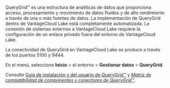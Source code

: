 QueryGrid™ es una estructura de analíticas de datos que proporciona acceso, procesamiento y movimiento de datos fluidos y de alto rendimiento a través de una o más fuentes de datos. La implementación de QueryGrid dentro de VantageCloud Lake está completamente automatizada. La conexión de sistemas externos a VantageCloud Lake requiere la configuración de un enlace privado fuera del entorno de VantageCloud Lake.

La conectividad de QueryGrid en VantageCloud Lake se produce a través de los puertos 5100 y 9444.

En el menú, seleccione **Inicio** \> el entorno \> **Gestionar datos** \> **QueryGrid**.

Consulte [Guía de instalación y del usuario de QueryGrid™](https://docs.teradata.com/search/books?filters=prodname~%2522Teradata+QueryGrid%2522&sort=last_update&utm_source=console&utm_medium=iph) y [*Matriz de compatibilidad de componentes y conectores de QueryGrid™*](https://docs.teradata.com/access/sources/dita/map?dita:mapPath=wue1554808920847.ditamap).
